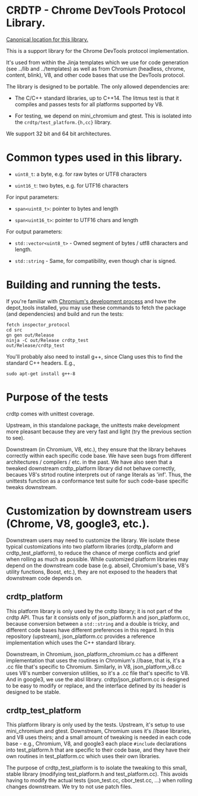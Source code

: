 # CRDTP - Chrome DevTools Protocol Library.

[Canonical location for this library.](https://chromium.googlesource.com/deps/inspector_protocol/+/refs/heads/master)

This is a support library for the Chrome DevTools protocol implementation.

It's used from within the Jinja templates which we use for code generation
(see ../lib and ../templates) as well as from Chromium (headless,
chrome, content, blink), V8, and other code bases that use the DevTools
protocol.

The library is designed to be portable. The only allowed dependencies are:

- The C/C++ standard libraries, up to C++14.
  The litmus test is that it compiles and passes tests for all platforms
  supported by V8.

- For testing, we depend on mini_chromium and gtest. This is isolated
  into the `crdtp/test_platform.{h,cc}` library.

We support 32 bit and 64 bit architectures.

# Common types used in this library.

- `uint8_t`: a byte, e.g. for raw bytes or UTF8 characters

- `uint16_t`: two bytes, e.g. for UTF16 characters

For input parameters:

- `span<uint8_t>`: pointer to bytes and length

- `span<uint16_t>`: pointer to UTF16 chars and length

For output parameters:

- `std::vector<uint8_t>` - Owned segment of bytes / utf8 characters and length.

- `std::string` - Same, for compatibility, even though char is signed.

# Building and running the tests.

If you're familiar with
[Chromium's development process](https://www.chromium.org/developers/contributing-code)
and have the depot_tools installed, you may use these commands
to fetch the package (and dependencies) and build and run the tests:

    fetch inspector_protocol
    cd src
    gn gen out/Release
    ninja -C out/Release crdtp_test
    out/Release/crdtp_test

You'll probably also need to install g++, since Clang uses this to find the
standard C++ headers. E.g.,

    sudo apt-get install g++-8

# Purpose of the tests

crdtp comes with unittest coverage.

Upstream, in this standalone package, the unittests make development
more pleasant because they are very fast and light (try the previous
section to see).

Downstream (in Chromium, V8, etc.), they ensure that the library behaves
correctly within each specific code base. We have seen bugs from different
architectures / compilers / etc. in the past. We have also seen
that a tweaked downstream crdtp_platform library did not behave correctly,
becaues V8's strtod routine interprets out of range literals as 'inf'.
Thus, the unittests function as a conformance test suite for such code-base
specific tweaks downstream.

# Customization by downstream users (Chrome, V8, google3, etc.).

Downstream users may need to customize the library. We isolate these typical
customizations into two platform libraries (crdtp_plaform and
crdtp_test_platform), to reduce the chance of merge conflicts and grief when
rolling as much as possible. While customized platform libraries may
depend on the downstream code base (e.g. abseil, Chromium's base, V8's utility
functions, Boost, etc.), they are not exposed to the headers that
downstream code depends on.

## crdtp_platform

This platform library is only used by the crdtp library; it is not part of the
crdtp API. Thus far it consists only of json_platform.h and json_platform.cc,
because conversion between a `std::string` and a double is tricky, and different
code bases have different preferences in this regard. In this repository
(upstream), json_platform.cc provides a reference implementation which uses the
C++ standard library.

Downstream, in Chromium, json_platform_chromium.cc has a different
implementation that uses the routines in Chromium's //base, that is, it's a .cc
file that's specific to Chromium. Similarly, in V8, json_platform_v8.cc uses
V8's number conversion utilities, so it's a .cc file that's specific to V8. And
in google3, we use the absl library. crdtp/json_platform.cc is designed to be
easy to modify or replace, and the interface defined by its header is designed
to be stable.

## crdtp_test_platform

This platform library is only used by the tests. Upstream, it's setup to
use mini_chromium and gtest. Downstream, Chromium uses it's //base libraries,
and V8 uses theirs; and a small amount of tweaking is needed in each code
base - e.g., Chromium, V8, and google3 each place `#include` declarations into
test_platform.h that are specific to their code base, and they have their
own routines in test_platform.cc which uses their own libraries.

The purpose of crdtp_test_platform is to isolate the tweaking to this small,
stable library (modifying test_platform.h and test_platform.cc). This avoids
having to modify the actual tests (json_test.cc, cbor_test.cc, ...)
when rolling changes downstream. We try to not use patch files.
